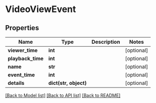 # VideoViewEvent

## Properties
Name | Type | Description | Notes
------------ | ------------- | ------------- | -------------
**viewer_time** | **int** |  | [optional]
**playback_time** | **int** |  | [optional]
**name** | **str** |  | [optional]
**event_time** | **int** |  | [optional]
**details** | **dict(str, object)** |  | [optional]

[[Back to Model list]](../README.md#documentation-for-models) [[Back to API list]](../README.md#documentation-for-api-endpoints) [[Back to README]](../README.md)


